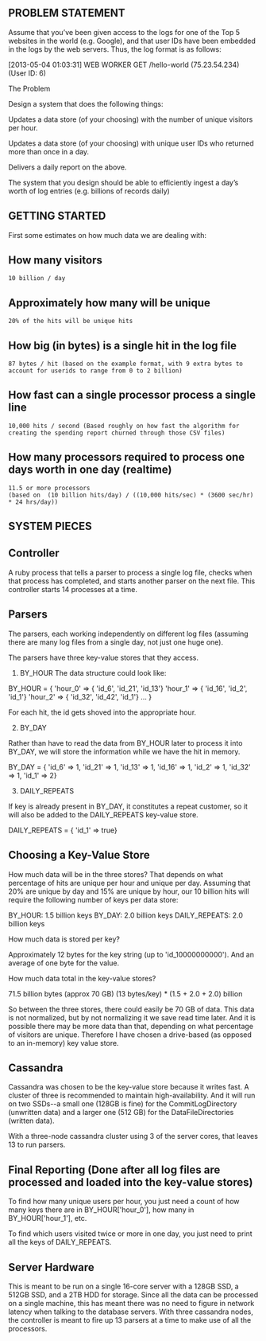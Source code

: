 PROBLEM STATEMENT
-----------------

Assume that you’ve been given access to the logs for one of the Top 5 websites in the world (e.g. Google), and that user IDs have been embedded in the logs by the web servers. Thus, the log format is as follows:

[2013-05-04 01:03:31] WEB WORKER GET /hello-world (75.23.54.234) (User ID: 6)

The Problem

Design a system that does the following things:

Updates a data store (of your choosing) with the number of unique visitors per hour.

Updates a data store (of your choosing) with unique user IDs who returned more than once in a day.

Delivers a daily report on the above.

The system that you design should be able to efficiently ingest a day’s worth of log entries (e.g. billions of records daily)

GETTING STARTED
---------------

First some estimates on how much data we are dealing with:

  ## How many visitors

    10 billion / day

  ## Approximately how many will be unique

    20% of the hits will be unique hits

  ## How big (in bytes) is a single hit in the log file

    87 bytes / hit (based on the example format, with 9 extra bytes to account for userids to range from 0 to 2 billion)

  ## How fast can a single processor process a single line

    10,000 hits / second (Based roughly on how fast the algorithm for creating the spending report churned through those CSV files)

  ## How many processors required to process one days worth in one day (realtime)

    11.5 or more processors
    (based on  (10 billion hits/day) / ((10,000 hits/sec) * (3600 sec/hr) * 24 hrs/day))


SYSTEM PIECES
-------------

## Controller

A ruby process that tells a parser to process a single log file, checks when that process has completed, and starts another parser on the next file. This controller starts 14 processes at a time.

## Parsers

The parsers, each working independently on different log files (assuming there are many log files from a single day, not just one huge one). 

The parsers have three key-value stores that they access. 

1. BY_HOUR
The data structure could look like:

BY_HOUR = {
  'hour_0' => { 'id_6', 
          'id_21', 
          'id_13'}
  'hour_1' => { 'id_16', 
          'id_2', 
          'id_1'}
  'hour_2' => { 'id_32', 
          'id_42', 
          'id_1'}
  ...
}

For each hit, the id gets shoved into the appropriate hour.

2. BY_DAY

Rather than have to read the data from BY_HOUR later to process it into BY_DAY, we will store the information while we have the hit in memory. 

BY_DAY = {
  'id_6' => 1,
  'id_21' => 1, 
  'id_13' => 1,
  'id_16' => 1,
  'id_2' => 1,
  'id_32' => 1,
  'id_1' => 2}

3. DAILY_REPEATS

If key is already present in BY_DAY, it constitutes a repeat customer, so it will also be added to the DAILY_REPEATS key-value store. 

DAILY_REPEATS = {
  'id_1' => true}


Choosing a Key-Value Store
--------------------------

How much data will be in the three stores? That depends on what percentage of hits are unique per hour and unique per day. Assuming that 20% are unique by day and 15% are unique by hour, our 10 billion hits will require the following number of keys per data store:

BY_HOUR: 1.5 billion keys
BY_DAY: 2.0 billion keys
DAILY_REPEATS: 2.0 billion keys

How much data is stored per key?

Approximately 12 bytes for the key string (up to 'id_10000000000'). And an average of one byte for the value. 

How much data total in the key-value stores?

71.5 billion bytes (approx 70 GB)
(13 bytes/key) * (1.5 + 2.0 + 2.0) billion 

So between the three stores, there could easily be 70 GB of data. This data is not normalized, but by not normalizing it we save read time later. And it is possible there may be more data than that, depending on what percentage of visitors are unique. Therefore I have chosen a drive-based (as opposed to an in-memory) key value store. 

Cassandra
---------

Cassandra was chosen to be the key-value store because it writes fast. A cluster of three is recommended to maintain high-availability. And it will run on two SSDs--a small one (128GB is fine) for the  CommitLogDirectory (unwritten data) and a larger one (512 GB) for the DataFileDirectories (written data). 

With a three-node cassandra cluster using 3 of the server cores, that leaves 13 to run parsers.


Final Reporting (Done after all log files are processed and loaded into the key-value stores)
---------------------------------------------------------------------------------------------

To find how many unique users per hour, you just need a count of how many keys there are in BY_HOUR['hour_0'], how many in BY_HOUR['hour_1'], etc.

To find which users visited twice or more in one day, you just need to print all the keys of DAILY_REPEATS.


Server Hardware
---------------

This is meant to be run on a single 16-core server with a 128GB SSD, a 512GB SSD, and a 2TB HDD for storage. Since all the data can be processed on a single machine, this has meant there was no need to figure in network latency when talking to the database servers. With three cassandra nodes, the controller is meant to fire up 13 parsers at a time to make use of all the processors.









